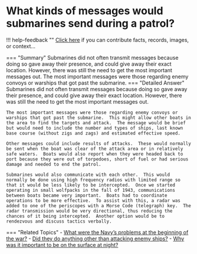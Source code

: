 # What kinds of messages would submarines send during a patrol?

!!! help-feedback ""
    <a href="/feedback/" data-feedback-link>Click here</a>
    if you can contribute facts, records, images, or context…

<a id="summary"></a>
=== "Summary"
    Submarines did not often transmit messages because doing so gave away their presence, and could give away their exact location. However, there was still the need to get the most important messages out. The most important messages were those regarding enemy convoys or warships that got past the submarine.
=== "Detailed Answer"
    Submarines did not often transmit messages because doing so gave away their presence, and could give away their exact location.  However, there was still the need to get the most important messages out.

    The most important messages were those regarding enemy convoys or warships that got past the submarine.  This might allow other boats in the area to find the targets and attack.  The message would be brief but would need to include the number and types of ships, last known base course (without zigs and zags) and estimated effective speed.

    Other messages could include results of attacks.  These would normally be sent when the boat was clear of the attack area or in relatively safe waters.  Boats would also report when they were headed back to port because they were out of torpedoes, short of fuel or had serious damage and needed to end the patrol.

    Submarines would also communicate with each other.  This would normally be done using high frequency radios with limited range so that it would be less likely to be intercepted.  Once we started operating in small wolfpacks in the fall of 1943, communications between boats became very important.  Boats had to coordinate operations to be more effective.  To assist with this, a radar was added to one of the periscopes with a Morse Code (telegraph) key.  The radar transmission would be very directional, thus reducing the chances of it being intercepted.  Another option would be to rendezvous and discuss tactics verbally.
=== "Related Topics"
    - [What were the Navy’s problems at the beginning of the war?](./what-were-the-navys-problems-at-the-beginning-of-the-war.md#summary)
    - [Did they do anything other than attacking enemy ships?](./did-they-do-anything-other-than-attacking-enemy-ships.md#summary)
    - [Why was it important to be on the surface at night?](./why-was-it-important-to-be-on-the-surface-at-night.md#summary)